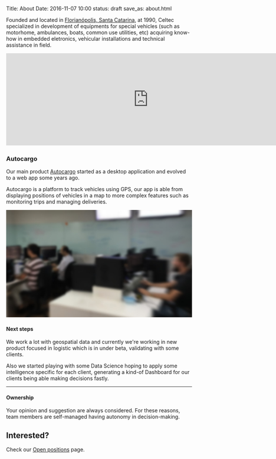 Title: About
Date: 2016-11-07 10:00
status: draft
save_as: about.html

Founded and located in [Florianópolis, Santa Catarina](https://www.google.com.br/maps/place/CELTEC%2FAUTOCARGO/@-27.592772,-48.5950586,17z/data=!3m1!4b1!4m5!3m4!1s0x952737d16a4cd911:0x7ff4d0db88c550e!8m2!3d-27.592772!4d-48.5928699), at 1990, Celtec specialized in development of equipments for special vehicles (such as motorhome, ambulances, boats, common use utilities, etc) acquiring know-how in embedded eletronics, vehicular installations and technical assistance in field.

<iframe src="https://www.google.com/maps/embed?pb=!1m18!1m12!1m3!1d3536.0240627875337!2d-48.59516248443075!3d-27.59278358283947!2m3!1f0!2f0!3f0!3m2!1i1024!2i768!4f13.1!3m3!1m2!1s0x952737d141c5e81f%3A0x9e72cc65922d7f2d!2sCELTEC+Tecnologia+e+Servi%C3%A7os!5e0!3m2!1spt-BR!2sbr!4v1479832780512" width="770" height="250" frameborder="0" style="border:0" allowfullscreen></iframe>

### Autocargo

Our main product [Autocargo](https://www2.autocargo.com.br) started as a desktop application and evolved to a web app some years ago.

Autocargo is a platform to track vehicles using GPS, our app is able from displaying positions of vehicles in a map to more complex features such as monitoring trips and managing deliveries.

![Office photo](images/office_code.jpg)

#### Next steps

We work a lot with geospatial data and currently we're working in new product focused in logistic which is in under beta, validating with some clients.

Also we started playing with some Data Science hoping to apply some intelligence specific for each client, generating a kind-of Dashboard for our clients being able making decisions fastly.

---

#### Ownership

Your opinion and suggestion are always considered. For these reasons, team members are self-managed having autonomy in decision-making.

## Interested?

Check our [Open positions](|category|open-positions) page.

